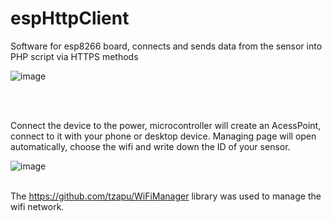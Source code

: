 # espHttpClient
Software for esp8266 board, connects and sends data from the sensor into PHP script via HTTPS methods 


![image](https://user-images.githubusercontent.com/83671766/185752280-ea7962e3-c2a9-476c-a712-c444de46c26b.png)

<br><br>

Connect the device to the power, microcontroller will create an AcessPoint, connect to it with your phone or desktop device. Managing page will open automatically, choose the wifi and write down the ID of your sensor.


![image](https://user-images.githubusercontent.com/83671766/189494247-b9832d1d-6983-4cf7-82df-3e4a3cdbbc85.png)
<br><br>

The https://github.com/tzapu/WiFiManager library was used to manage the wifi network.


